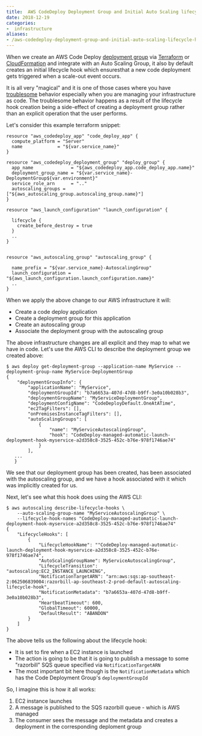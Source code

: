```yaml
---
title:  AWS CodeDeploy Deployment Group and Initial Auto Scaling lifecycle hook
date: 2018-12-19
categories:
-  infrastructure
aliases:
- /aws-codedeploy-deployment-group-and-initial-auto-scaling-lifecycle-hook.html
---
```


When we create an AWS Code Deploy [deployment group](https://docs.aws.amazon.com/codedeploy/latest/userguide/deployment-groups.html) via
[Terraform](https://www.terraform.io/) or [CloudFormation](https://aws.amazon.com/cloudformation/) and integrate with an Auto Scaling Group, 
it also by default creates an initial lifecycle hook which ensuresthat a new code deployment gets triggered when a scale-out event occurs. 

It is all very "magical" and it is one of those cases where you have [troublesome](https://github.com/terraform-providers/terraform-provider-aws/issues/2993) behavior especially
when you are managing your infrastructure as code. The troublesome behavior happens as a result of the lifecycle hook creation being
a side-effect of creating a deployment group rather than an explicit operation that the user performs. 

Let's consider this example terraform snippet:

```
resource "aws_codedeploy_app" "code_deploy_app" {
  compute_platform = "Server"
  name             = "${var.service_name}"
}

resource "aws_codedeploy_deployment_group" "deploy_group" {  
  app_name              = "${aws_codedeploy_app.code_deploy_app.name}"
  deployment_group_name = "${var.service_name}-DeploymentGroup${var.environment}"
  service_role_arn      = ".."
  autoscaling_groups = ["${aws_autoscaling_group.autoscaling_group.name}"]
}

resource "aws_launch_configuration" "launch_configuration" {

  lifecycle {
    create_before_destroy = true
  }
  ..
}


resource "aws_autoscaling_group" "autoscaling_group" {

  name_prefix = "${var.service_name}-AutoscalingGroup"
  launch_configuration = "${aws_launch_configuration.launch_configuration.name}"
  ..  
}
```

When we apply the above change to our AWS infrastructure it will:

- Create a code deploy application
- Create a deployment group for this application
- Create an autoscaling group
- Associate the deployment group with the autoscaling group

The above infrastructure changes are all explicit and they map to what we have in code. Let's use the AWS CLI to describe
the deployment group we created above:

```
$ aws deploy get-deployment-group --application-name MyService --deployment-group-name MyService-DeploymentGroup
{
    "deploymentGroupInfo": {
        "applicationName": "MyService",
        "deploymentGroupId": "b7a6653a-407d-47d8-b9ff-3e0a10b028b3",
        "deploymentGroupName": "MyServiceDeploymentGroup",
        "deploymentConfigName": "CodeDeployDefault.OneAtATime",
        "ec2TagFilters": [],
        "onPremisesInstanceTagFilters": [],
        "autoScalingGroups": [
            {
                "name": "MyServiceAutoscalingGroup",
                "hook": "CodeDeploy-managed-automatic-launch-deployment-hook-myservice-a2d358c8-3525-452c-b76e-978f1746ae74"
            }
        ],
   ...
   }
```

We see that our deployment group has been created, has been associated with the autoscaling group, and we have a hook associated with it which was implicitly created for us. 

Next, let's see what this hook does using the AWS CLI:

```
$ aws autoscaling describe-lifecycle-hooks \
    --auto-scaling-group-name "MyServiceAutoscalingGroup" \
    --lifecycle-hook-names "CodeDeploy-managed-automatic-launch-deployment-hook-myservice-a2d358c8-3525-452c-b76e-978f1746ae74"
{
    "LifecycleHooks": [
        {
            "LifecycleHookName": ""CodeDeploy-managed-automatic-launch-deployment-hook-myservice-a2d358c8-3525-452c-b76e-978f1746ae74",
            "AutoScalingGroupName": MyServiceAutoscalingGroup",
            "LifecycleTransition": "autoscaling:EC2_INSTANCE_LAUNCHING",
            "NotificationTargetARN": "arn:aws:sqs:ap-southeast-2:062506839004:razorbill-ap-southeast-2-prod-default-autoscaling-lifecycle-hook",
            "NotificationMetadata": "b7a6653a-407d-47d8-b9ff-3e0a10b028b3",
            "HeartbeatTimeout": 600,
            "GlobalTimeout": 60000,
            "DefaultResult": "ABANDON"
        }
    ]
}
```

The above tells us the following about the lifecycle hook:

- It is set to fire when a EC2 instance is launched
- The action is going to be that it is going to publish a message to some "razorbill" SQS queue specified via `NotificationTargetARN`
- The most important bit here though is the `NotificationMetadata` which has the Code Deployment Group's `deploymentGroupId`

So, I imagine this is how it all works:

1. EC2 instance launches
2. A message is published to the SQS razorbill queue - which is AWS managed
3. The consumer sees the message and the metadata and creates a deployment in the corresponding deploment group
